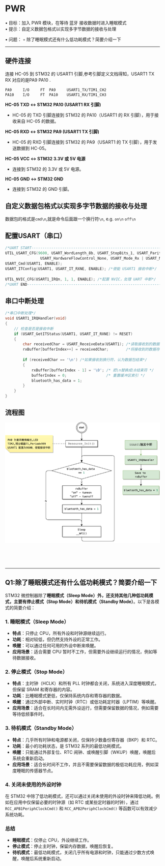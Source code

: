 # PWR

• ⽬标：加⼊ PWR 模块，在等待 蓝⽛ 接收数据时进⼊睡眠模式  
• 提⽰：⾃定义数据包格式以实现多字节数据的接收与处理

• 问题：
◦   除了睡眠模式还有什么低功耗模式？简要介绍⼀下  


---
## 硬件连接
连接 HC-05 到 STM32 的 USART1 引脚,参考引脚定义文档得知，USART1 TX RX 对应的是PA9 PA10 .
```
PA9 	I/O 	FT 	PA9 	USART1_TX/TIM1_CH2
PA10 	I/O 	FT 	PA10 	USART1_RX/TIM1_CH3
```
**HC-05 TXD ↔ STM32 PA10 (USART1 RX 引脚)**
-   HC-05 的 TXD 引脚连接到 STM32 的 PA10（USART1 的 RX 引脚），用于接收来自 HC-05 的数据。

**HC-05 RXD ↔ STM32 PA9 (USART1 TX 引脚)**
-   HC-05 的 RXD 引脚连接到 STM32 的 PA9（USART1 的 TX 引脚），用于发送数据到 HC-05。

**HC-05 VCC ↔ STM32 3.3V 或 5V 电源**
-   连接到 STM32 的 3.3V 或 5V 电源。

**HC-05 GND ↔ STM32 GND**
-   连接到 STM32 的 GND 引脚。


## ⾃定义数据包格式以实现多字节数据的接收与处理
数据包的格式是`cmd\n`,就是命令后面跟一个换行符`\n`, e.g. `on\n` `off\n`

## 配置USART（串口）
```c
/*UART START-----------------------------------------------------------------------------------------------*/
UTIL_USART_CFG(9600, USART_WordLength_8b, USART_StopBits_1, USART_Parity_No, //
                USART_HardwareFlowControl_None, USART_Mode_Rx | USART_Mode_Tx);
USART_Cmd(USART1, ENABLE);
USART_ITConfig(USART1, USART_IT_RXNE, ENABLE); /*使能 USART1 接收中断*/

UTIL_NVIC_CFG(USART1_IRQn, 1, 1, ENABLE); /*配置 NVIC，处理 UART 中断*/
/*UART END-------------------------------------------------------------------------------------------------*/
```

## 串口中断处理
```c
/*串口中断处理*/
void USART1_IRQHandler(void)
{
    // 检查是否是接收中断
    if (USART_GetITStatus(USART1, USART_IT_RXNE) != RESET)
    {
        char receivedChar = USART_ReceiveData(USART1); /*读取接收到的数据 */
        rxBuffer[bufferIndex++] = receivedChar;        /*将接收到的数据存入缓冲区*/

        if (receivedChar == '\n') /*如果接收到换行符，认为数据包结束*/
        {
            rxBuffer[bufferIndex - 1] = '\0'; /* 把\n替换成\0结束符 */
            bufferIndex = 0;                  /* 重置缓冲区索引 */
            bluetooth_has_data = 1;
        }
    }
}
```

## 流程图
![流程图](flow.png)

<BR><BR><BR>

---

## Q1:除了睡眠模式还有什么低功耗模式？简要介绍⼀下
STM32 微控制器除了**睡眠模式（Sleep Mode）**外，还支持其他几种低功耗模式，主要有**停止模式（Stop Mode）**和**待机模式（Standby Mode）**。以下是各模式的简要介绍：

### 1. 睡眠模式（Sleep Mode）

- **特点**：只停止 CPU，所有外设和时钟源继续运行。
- **功耗**：相对较低，但仍然支持外设的正常工作。
- **唤醒**：可以通过任何可用的外设中断来唤醒。
- **应用场景**：适合需要 CPU 暂时不工作，但需要外设继续运行的情况，例如等待数据接收。

### 2. 停止模式（Stop Mode）

- **特点**：主时钟（HCLK）和所有 PLL 时钟都会关闭，系统进入深度睡眠模式，但保留 SRAM 和寄存器的内容。
- **功耗**：比睡眠模式更低，仅保持系统内存和寄存器的数据。
- **唤醒**：通过外部中断、实时时钟（RTC）或低功耗定时器（LPTIM）等唤醒。
- **应用场景**：适合在长时间内无需外设运行，但需要保留数据的情况，例如需要等待低频事件时。

### 3. 待机模式（Standby Mode）

- **特点**：几乎所有时钟和电源都关闭，仅保持少数备份寄存器（BKP）和 RTC。
- **功耗**：最小的功耗状态，是 STM32 系列的最低功耗模式。
- **唤醒**：只能通过外部复位、RTC 闹钟、或唤醒引脚（WKUP）唤醒，唤醒后系统会重新启动。
- **应用场景**：适合长时间不工作，并且不需要保留数据的极低功耗应用，例如深度睡眠的传感器节点。

### 4. 关闭未使用的外设时钟

在 STM32 中除了低功耗模式，还可以通过关闭未使用的外设时钟来降低功耗。例如在应用中仅保留必要的时钟源（如 RTC 或某些定时器的时钟），通过 `RCC_APB1PeriphClockCmd()` 和 `RCC_APB2PeriphClockCmd()` 等函数可以有效减少系统功耗。

### 总结

- **睡眠模式**：仅停止 CPU，外设继续工作。
- **停止模式**：停止主时钟，保留内存数据，唤醒后恢复。
- **待机模式**：最低功耗模式，关闭几乎所有电源和时钟，只能通过少数方式唤醒，唤醒后系统重新启动。